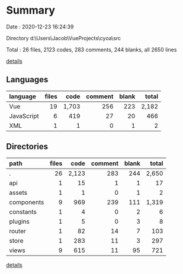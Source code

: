 # Summary

Date : 2020-12-23 16:24:39

Directory d:\Users\Jacob\VueProjects\cyoa\src

Total : 26 files,  2123 codes, 283 comments, 244 blanks, all 2650 lines

[details](details.md)

## Languages
| language | files | code | comment | blank | total |
| :--- | ---: | ---: | ---: | ---: | ---: |
| Vue | 19 | 1,703 | 256 | 223 | 2,182 |
| JavaScript | 6 | 419 | 27 | 20 | 466 |
| XML | 1 | 1 | 0 | 1 | 2 |

## Directories
| path | files | code | comment | blank | total |
| :--- | ---: | ---: | ---: | ---: | ---: |
| . | 26 | 2,123 | 283 | 244 | 2,650 |
| api | 1 | 15 | 1 | 1 | 17 |
| assets | 1 | 1 | 0 | 1 | 2 |
| components | 9 | 969 | 239 | 111 | 1,319 |
| constants | 1 | 4 | 0 | 2 | 6 |
| plugins | 1 | 5 | 0 | 3 | 8 |
| router | 1 | 82 | 14 | 7 | 103 |
| store | 1 | 283 | 11 | 3 | 297 |
| views | 9 | 615 | 11 | 95 | 721 |

[details](details.md)
